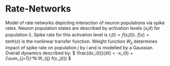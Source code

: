 # Rate-Networks

Model of rate networks depicting interaction of neuron populations via spike rates. Neuron population states are described by activation levels ($x_i(t)$ for population $i$).
Spike rate for this activation level is $r_i(t) = f(x_i(t))$. $f(x) = tanh(x)$ is the nonlinear transfer function. Weight function $W_{ij}$ determines impact of spike rate on population $j$ by $i$ and is modelled by a Gaussian. 
Overall dynamics described by: 
$
\frac{dx_i(t)}{dt} = -x_i(t) + {\sum_{j=1}}^N W_{ij} f(x_j(t))
$
